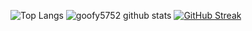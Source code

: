 ![Top Langs](https://github-readme-stats.vercel.app/api/top-langs/?username=goofy5752&theme=radical)
![goofy5752 github stats](https://github-readme-stats.vercel.app/api?username=goofy5752&show_icons=true&hide_border=true&theme=radical)
[![GitHub Streak](https://github-readme-streak-stats.herokuapp.com?user=goofy5752&theme=radical)](https://git.io/streak-stats)
